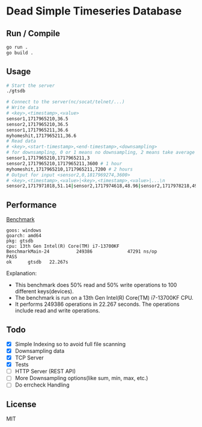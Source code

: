 # Dead Simple Timeseries Database

## Run / Compile

```bash
go run .
go build .
```

## Usage

```bash
# Start the server
./gtsdb

# Connect to the server(nc/socat/telnet/...)
# Write data
# <key>,<timestamp>,<value>
sensor1,1717965210,36.5
sensor2,1717965210,36.5
sensor1,1717965211,36.6
myhomeshit,1717965211,36.6
# Read data
# <key>,<start-timestamp>,<end-timestamp>,<downsampling>
# for downsampling, 0 or 1 means no downsampling, 2 means take average for every 2 seconds, 3 means take average for every 3 seconds and so on
sensor1,1717965210,1717965211,3
sensor2,1717965210,1717965211,3600 # 1 hour
myhomeshit,1717965210,1717965211,7200 # 2 hours
# Output for input <sensor2,0,1817969274,3600>
# <key>,<timestamp>,<value>|<key>,<timestamp>,<value>|...\n
sensor2,1717971018,51.14|sensor2,1717974618,48.96|sensor2,1717978218,49.60|sensor2,1717981819,49.94|sensor2,1717985419,50.22|sensor2,1717989019,50.43|sensor2,1717992619,50.36|sensor2,1717996219,50.23|sensor2,1717999819,50.04|sensor2,1718003419,49.08|sensor2,1718007019,50.67|sensor2,1718010619,50.05|sensor2,1718014219,50.25|sensor2,1718017819,50.21|sensor2,1718021419,49.92|sensor2,1718025019,50.03|sensor2,1718028619,49.92|sensor2,1718032219,51.40|sensor2,1718035819,49.71|sensor2,1718039419,49.58|sensor2,1718043019,50.20|sensor2,1718046619,50.34|sensor2,1718050219,49.23|sensor2,1718053819,49.90|sensor2,1718057419,50.14|sensor2,1718061019,50.43|sensor2,1718064619,49.91|sensor2,1718068219,51.11|sensor2,1718071819,49.15|sensor2,1718075419,50.90|sensor2,1718079019,50.08|sensor2,1718082619,49.83|sensor2,1718086219,49.42|sensor2,1718089819,50.61|sensor2,1718093419,49.19|sensor2,1718097019,50.04|sensor2,1718100619,48.97|sensor2,1718104219,49.24|sensor2,1718107819,49.03|sensor2,1718111419,49.79|sensor2,1718115019,50.01|sensor2,1718118619,51.46|sensor2,1718122219,49.63|sensor2,1718125819,51.18|sensor2,1718129419,49.45|sensor2,1718133019,51.50|sensor2,1718136619,49.67|sensor2,1718140219,50.61|sensor2,1718143819,49.43|sensor2,1718147419,51.43|sensor2,1718151019,50.35|sensor2,1718154619,49.66|sensor2,1718158219,51.05|sensor2,1718161819,49.52|sensor2,1718165419,50.39|sensor2,1718169019,49.73|sensor2,1718172619,51.45|sensor2,1718176219,49.95|sensor2,1718179819,50.27|sensor2,1718183419,49.77|sensor2,1718187019,49.89|sensor2,1718190619,49.61|sensor2,1718194219,50.85|sensor2,1718197819,50.84|sensor2,1718201419,49.98|sensor2,1718205019,50.69|sensor2,1718208619,49.87|sensor2,1718212219,50.41|sensor2,1718215819,51.22|sensor2,1718219419,51.35|sensor2,1718223019,51.53|sensor2,1718226619,49.94|sensor2,1718230219,50.19|sensor2,1718233819,50.91|sensor2,1718237419,49.61|sensor2,1718241019,50.62|sensor2,1718244619,48.86|sensor2,1718248219,49.18|sensor2,1718251819,49.97|sensor2,1718255419,49.69
```

## Performance

[Benchmark](./main_test.go)

```
goos: windows
goarch: amd64
pkg: gtsdb
cpu: 13th Gen Intel(R) Core(TM) i7-13700KF
BenchmarkMain-24          249386             47291 ns/op
PASS
ok      gtsdb   22.267s
```

Explanation:
- This benchmark does 50% read and 50% write operations to 100 different keys(devices).
- The benchmark is run on a 13th Gen Intel(R) Core(TM) i7-13700KF CPU.
- It performs 249386 operations in 22.267 seconds. The operations include read and write operations.

## Todo

- [x] Simple Indexing so to avoid full file scanning
- [x] Downsampling data
- [x] TCP Server
- [x] Tests
- [ ] HTTP Server (REST API)
- [ ] More Downsampling options(like sum, min, max, etc.)
- [ ] Do errcheck Handling

## License

MIT